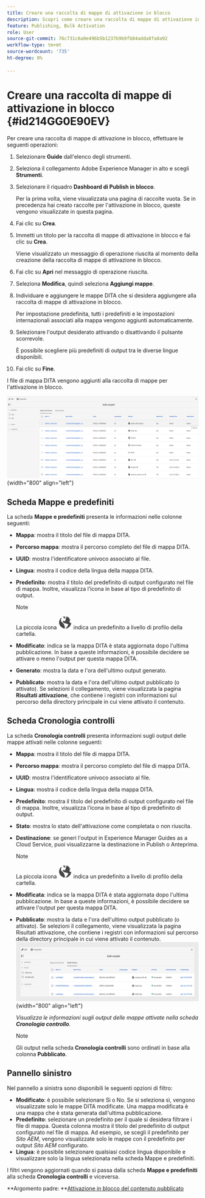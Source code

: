 ```yaml
---
title: Creare una raccolta di mappe di attivazione in blocco
description: Scopri come creare una raccolta di mappe di attivazione in blocco nelle guide AEM.
feature: Publishing, Bulk Activation
role: User
source-git-commit: 76c731c6a0e496b5b1237b9b9fb84adda8fa8a92
workflow-type: tm+mt
source-wordcount: '735'
ht-degree: 0%

---
```


# Creare una raccolta di mappe di attivazione in blocco {#id214GG0E90EV}

Per creare una raccolta di mappe di attivazione in blocco, effettuare le seguenti operazioni:

1. Selezionare **Guide** dall&#39;elenco degli strumenti.

1. Seleziona il collegamento Adobe Experience Manager in alto e scegli **Strumenti**.

1. Selezionare il riquadro **Dashboard di Publish in blocco**.

   Per la prima volta, viene visualizzata una pagina di raccolte vuota. Se in precedenza hai creato raccolte per l&#39;attivazione in blocco, queste vengono visualizzate in questa pagina.

1. Fai clic su **Crea**.

1. Immetti un titolo per la raccolta di mappe di attivazione in blocco e fai clic su **Crea**.

   Viene visualizzato un messaggio di operazione riuscita al momento della creazione della raccolta di mappe di attivazione in blocco.

1. Fai clic su **Apri** nel messaggio di operazione riuscita.

1. Seleziona **Modifica**, quindi seleziona **Aggiungi mappe**.

1. Individuare e aggiungere le mappe DITA che si desidera aggiungere alla raccolta di mappe di attivazione in blocco.

   Per impostazione predefinita, tutti i predefiniti e le impostazioni internazionali associati alla mappa vengono aggiunti automaticamente.

1. Selezionare l&#39;output desiderato attivando o disattivando il pulsante scorrevole.

   È possibile scegliere più predefiniti di output tra le diverse lingue disponibili.

1. Fai clic su **Fine**.

I file di mappa DITA vengono aggiunti alla raccolta di mappe per l&#39;attivazione in blocco.

![ ha creato la raccolta di attivazione in blocco](images/bulk-activation-collection-created.png){width="800" align="left"}

## Scheda Mappe e predefiniti

La scheda **Mappe e predefiniti** presenta le informazioni nelle colonne seguenti:

- **Mappa**: mostra il titolo del file di mappa DITA.
- **Percorso mappa**: mostra il percorso completo del file di mappa DITA.

- **UUID**: mostra l&#39;identificatore univoco associato al file.

- **Lingua**: mostra il codice della lingua della mappa DITA.
- **Predefinito**: mostra il titolo del predefinito di output configurato nel file di mappa. Inoltre, visualizza l’icona in base al tipo di predefinito di output.

  >[!NOTE]
  >
  > La piccola icona ![](images/global-preset-icon.svg) indica un predefinito a livello di profilo della cartella.

- **Modificato**: indica se la mappa DITA è stata aggiornata dopo l&#39;ultima pubblicazione. In base a queste informazioni, è possibile decidere se attivare o meno l&#39;output per questa mappa DITA.
- **Generato**: mostra la data e l&#39;ora dell&#39;ultimo output generato.
- **Pubblicato**: mostra la data e l&#39;ora dell&#39;ultimo output pubblicato (o attivato). Se selezioni il collegamento, viene visualizzata la pagina **Risultati attivazione**, che contiene i registri con informazioni sul percorso della directory principale in cui viene attivato il contenuto.

## Scheda Cronologia controlli

La scheda **Cronologia controlli** presenta informazioni sugli output delle mappe attivati nelle colonne seguenti:
- **Mappa**: mostra il titolo del file di mappa DITA.
- **Percorso mappa**: mostra il percorso completo del file di mappa DITA.
- **UUID**: mostra l&#39;identificatore univoco associato al file.
- **Lingua**: mostra il codice della lingua della mappa DITA.
- **Predefinito**: mostra il titolo del predefinito di output configurato nel file di mappa. Inoltre, visualizza l’icona in base al tipo di predefinito di output.
- **Stato**: mostra lo stato dell&#39;attivazione come completata o non riuscita.
- **Destinazione**: se generi l&#39;output in Experience Manager Guides as a Cloud Service, puoi visualizzarne la destinazione in Publish o Anteprima.

  >[!NOTE]
  >
  > La piccola icona ![](images/global-preset-icon.svg) indica un predefinito a livello di profilo della cartella.

- **Modificata**: indica se la mappa DITA è stata aggiornata dopo l&#39;ultima pubblicazione. In base a queste informazioni, è possibile decidere se attivare l&#39;output per questa mappa DITA.
- **Pubblicato**: mostra la data e l&#39;ora dell&#39;ultimo output pubblicato (o attivato). Se selezioni il collegamento, viene visualizzata la pagina Risultati attivazione, che contiene i registri con informazioni sul percorso della directory principale in cui viene attivato il contenuto.
  ![ ha creato la scheda della cronologia di controllo della raccolta di attivazione in blocco](images/bulk-collection-audit-history.png){width="800" align="left"}

  *Visualizza le informazioni sugli output delle mappe attivate nella scheda **Cronologia controllo**.*


  >[!NOTE]
  >
  > Gli output nella scheda **Cronologia controlli** sono ordinati in base alla colonna **Pubblicato**.



## Pannello sinistro

Nel pannello a sinistra sono disponibili le seguenti opzioni di filtro:

- **Modificato**: è possibile selezionare Sì o No. Se si seleziona sì, vengono visualizzate solo le mappe DITA modificate. Una mappa modificata è una mappa che è stata generata dall&#39;ultima pubblicazione.
- **Predefinito**: selezionare un predefinito per il quale si desidera filtrare i file di mappa. Questa colonna mostra il titolo del predefinito di output configurato nel file di mappa. Ad esempio, se scegli il predefinito per *Sito AEM*, vengono visualizzate solo le mappe con il predefinito per output *Sito AEM* configurato.
- **Lingua**: è possibile selezionare qualsiasi codice lingua disponibile e visualizzare solo la lingua selezionata nella scheda Mappe e predefiniti.

I filtri vengono aggiornati quando si passa dalla scheda **Mappe e predefiniti** alla scheda **Cronologia controlli** e viceversa.

**Argomento padre: **[Attivazione in blocco del contenuto pubblicato](conf-bulk-activation.md)
